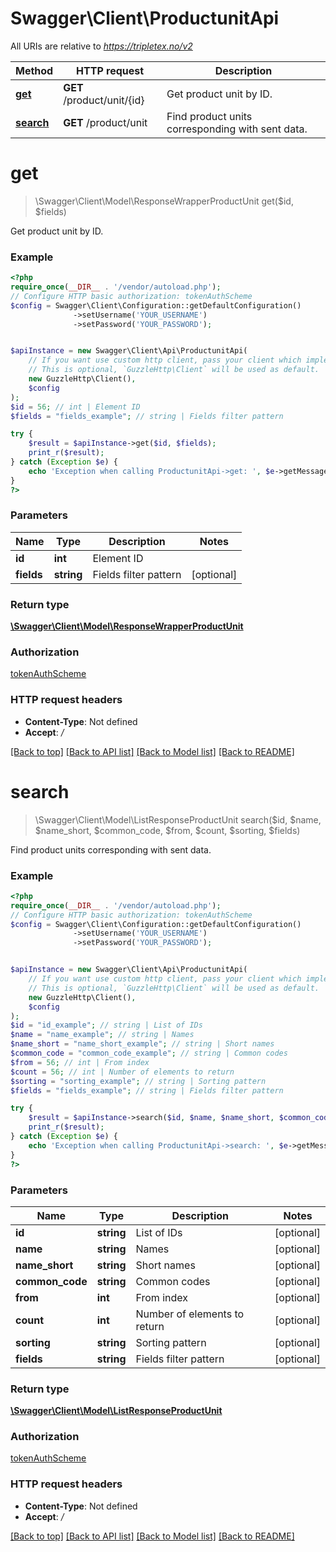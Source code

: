 # Swagger\Client\ProductunitApi

All URIs are relative to *https://tripletex.no/v2*

Method | HTTP request | Description
------------- | ------------- | -------------
[**get**](ProductunitApi.md#get) | **GET** /product/unit/{id} | Get product unit by ID.
[**search**](ProductunitApi.md#search) | **GET** /product/unit | Find product units corresponding with sent data.

# **get**
> \Swagger\Client\Model\ResponseWrapperProductUnit get($id, $fields)

Get product unit by ID.

### Example
```php
<?php
require_once(__DIR__ . '/vendor/autoload.php');
// Configure HTTP basic authorization: tokenAuthScheme
$config = Swagger\Client\Configuration::getDefaultConfiguration()
              ->setUsername('YOUR_USERNAME')
              ->setPassword('YOUR_PASSWORD');


$apiInstance = new Swagger\Client\Api\ProductunitApi(
    // If you want use custom http client, pass your client which implements `GuzzleHttp\ClientInterface`.
    // This is optional, `GuzzleHttp\Client` will be used as default.
    new GuzzleHttp\Client(),
    $config
);
$id = 56; // int | Element ID
$fields = "fields_example"; // string | Fields filter pattern

try {
    $result = $apiInstance->get($id, $fields);
    print_r($result);
} catch (Exception $e) {
    echo 'Exception when calling ProductunitApi->get: ', $e->getMessage(), PHP_EOL;
}
?>
```

### Parameters

Name | Type | Description  | Notes
------------- | ------------- | ------------- | -------------
 **id** | **int**| Element ID |
 **fields** | **string**| Fields filter pattern | [optional]

### Return type

[**\Swagger\Client\Model\ResponseWrapperProductUnit**](../Model/ResponseWrapperProductUnit.md)

### Authorization

[tokenAuthScheme](../../README.md#tokenAuthScheme)

### HTTP request headers

 - **Content-Type**: Not defined
 - **Accept**: */*

[[Back to top]](#) [[Back to API list]](../../README.md#documentation-for-api-endpoints) [[Back to Model list]](../../README.md#documentation-for-models) [[Back to README]](../../README.md)

# **search**
> \Swagger\Client\Model\ListResponseProductUnit search($id, $name, $name_short, $common_code, $from, $count, $sorting, $fields)

Find product units corresponding with sent data.

### Example
```php
<?php
require_once(__DIR__ . '/vendor/autoload.php');
// Configure HTTP basic authorization: tokenAuthScheme
$config = Swagger\Client\Configuration::getDefaultConfiguration()
              ->setUsername('YOUR_USERNAME')
              ->setPassword('YOUR_PASSWORD');


$apiInstance = new Swagger\Client\Api\ProductunitApi(
    // If you want use custom http client, pass your client which implements `GuzzleHttp\ClientInterface`.
    // This is optional, `GuzzleHttp\Client` will be used as default.
    new GuzzleHttp\Client(),
    $config
);
$id = "id_example"; // string | List of IDs
$name = "name_example"; // string | Names
$name_short = "name_short_example"; // string | Short names
$common_code = "common_code_example"; // string | Common codes
$from = 56; // int | From index
$count = 56; // int | Number of elements to return
$sorting = "sorting_example"; // string | Sorting pattern
$fields = "fields_example"; // string | Fields filter pattern

try {
    $result = $apiInstance->search($id, $name, $name_short, $common_code, $from, $count, $sorting, $fields);
    print_r($result);
} catch (Exception $e) {
    echo 'Exception when calling ProductunitApi->search: ', $e->getMessage(), PHP_EOL;
}
?>
```

### Parameters

Name | Type | Description  | Notes
------------- | ------------- | ------------- | -------------
 **id** | **string**| List of IDs | [optional]
 **name** | **string**| Names | [optional]
 **name_short** | **string**| Short names | [optional]
 **common_code** | **string**| Common codes | [optional]
 **from** | **int**| From index | [optional]
 **count** | **int**| Number of elements to return | [optional]
 **sorting** | **string**| Sorting pattern | [optional]
 **fields** | **string**| Fields filter pattern | [optional]

### Return type

[**\Swagger\Client\Model\ListResponseProductUnit**](../Model/ListResponseProductUnit.md)

### Authorization

[tokenAuthScheme](../../README.md#tokenAuthScheme)

### HTTP request headers

 - **Content-Type**: Not defined
 - **Accept**: */*

[[Back to top]](#) [[Back to API list]](../../README.md#documentation-for-api-endpoints) [[Back to Model list]](../../README.md#documentation-for-models) [[Back to README]](../../README.md)

